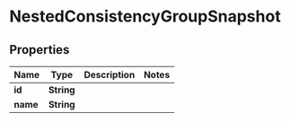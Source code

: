

# NestedConsistencyGroupSnapshot


## Properties

Name | Type | Description | Notes
------------ | ------------- | ------------- | -------------
**id** | **String** |  | 
**name** | **String** |  | 



